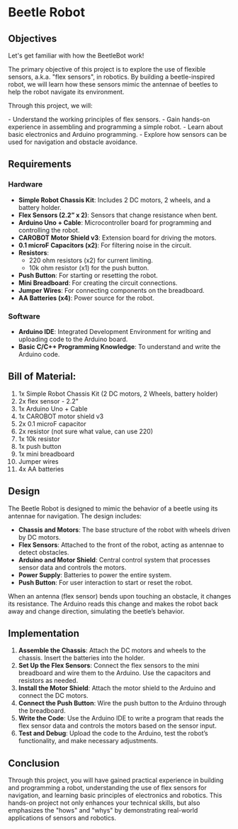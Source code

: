 # Beetle Robot


## Objectives

<p>Let's get familiar with how the BeetleBot work!</p>

<p>The primary objective of this project is to explore the use of flexible sensors, a.k.a. "flex sensors", in robotics. By building a beetle-inspired robot, we will learn how these sensors mimic the antennae of beetles to help the robot navigate its environment.</p>

<p>Through this project, we will:</p> 
- Understand the working principles of flex sensors.
- Gain hands-on experience in assembling and programming a simple robot.
- Learn about basic electronics and Arduino programming.
- Explore how sensors can be used for navigation and obstacle avoidance.


## Requirements
### Hardware
- **Simple Robot Chassis Kit**: Includes 2 DC motors, 2 wheels, and a battery holder.
- **Flex Sensors (2.2” x 2)**: Sensors that change resistance when bent.
- **Arduino Uno + Cable**: Microcontroller board for programming and controlling the robot.
- **CAROBOT Motor Shield v3**: Extension board for driving the motors.
- **0.1 microF Capacitors (x2)**: For filtering noise in the circuit.
- **Resistors**: 
  - 220 ohm resistors (x2) for current limiting.
  - 10k ohm resistor (x1) for the push button.
- **Push Button**: For starting or resetting the robot.
- **Mini Breadboard**: For creating the circuit connections.
- **Jumper Wires**: For connecting components on the breadboard.
- **AA Batteries (x4)**: Power source for the robot.

### Software
- **Arduino IDE**: Integrated Development Environment for writing and uploading code to the Arduino board.
- **Basic C/C++ Programming Knowledge**: To understand and write the Arduino code.


## Bill of Material:
1. 1x Simple Robot Chassis Kit (2 DC motors, 2 Wheels, battery holder)
2. 2x flex sensor - 2.2”
3. 1x Arduino Uno + Cable
4. 1x CAROBOT motor shield v3
5. 2x 0.1 microF capacitor
6. 2x resistor (not sure what value, can use 220)
7. 1x 10k resistor
8. 1x push button
9. 1x mini breadboard
10. Jumper wires
11. 4x AA batteries


## Design
The Beetle Robot is designed to mimic the behavior of a beetle using its antennae for navigation. The design includes:
- **Chassis and Motors**: The base structure of the robot with wheels driven by DC motors.
- **Flex Sensors**: Attached to the front of the robot, acting as antennae to detect obstacles.
- **Arduino and Motor Shield**: Central control system that processes sensor data and controls the motors.
- **Power Supply**: Batteries to power the entire system.
- **Push Button**: For user interaction to start or reset the robot.

When an antenna (flex sensor) bends upon touching an obstacle, it changes its resistance. The Arduino reads this change and makes the robot back away and change direction, simulating the beetle’s behavior.


## Implementation
1. **Assemble the Chassis**: Attach the DC motors and wheels to the chassis. Insert the batteries into the holder.
2. **Set Up the Flex Sensors**: Connect the flex sensors to the mini breadboard and wire them to the Arduino. Use the capacitors and resistors as needed.
3. **Install the Motor Shield**: Attach the motor shield to the Arduino and connect the DC motors.
4. **Connect the Push Button**: Wire the push button to the Arduino through the breadboard.
5. **Write the Code**: Use the Arduino IDE to write a program that reads the flex sensor data and controls the motors based on the sensor input.
6. **Test and Debug**: Upload the code to the Arduino, test the robot’s functionality, and make necessary adjustments.


## Conclusion
Through this project, you will have gained practical experience in building and programming a robot, understanding the use of flex sensors for navigation, and learning basic principles of electronics and robotics. This hands-on project not only enhances your technical skills, but also emphasizes the "hows" and "whys" by demonstrating real-world applications of sensors and robotics.
